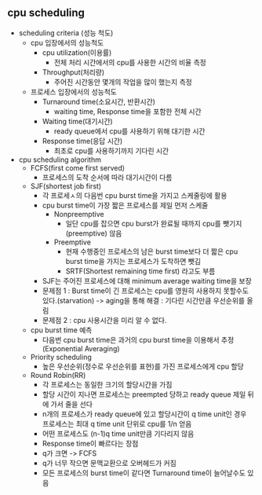 cpu scheduling
--------------

* scheduling criteria (성능 척도)
    * cpu 입장에서의 성능척도
        * cpu utilization(이용률)
            * 전체 처리 시간에서의 cpu를 사용한 시간의 비율 측정
        * Throughput(처리량)
            * 주어진 시간동안 몇개의 작업을 많이 했는지 측정
    * 프로세스 입장에서의 성능척도
        * Turnaround time(소요시간, 반환시간)
            * waiting time, Response time을 포함한 전체 시간
        * Waiting time(대기시간)
            * ready queue에서 cpu를 사용하기 위해 대기한 시간
        * Response time(응답 시간)
            * 최초로 cpu를 사용하기까지 기다린 시간
* cpu scheduling algorithm
    * FCFS(first come first served)
        * 프로세스의 도착 순서에 따라 대기시간이 다름
    * SJF(shortest job first)
        * 각 프로세ㅅ의 다음번 cpu burst time을 가지고 스케줄링에 활용
        * cpu burst time이 가장 짧은 프로세스를 제일 먼저 스케줄
            * Nonpreemptive
                * 일단 cpu를 잡으면 cpu burst가 완료될 때까지 cpu를 뺏기지(preemptive) 않음
            * Preemptive
                * 현재 수행중인 프로세스의 남은 burst time보다 더 짧은 cpu burst time을 가지는 프로세스가 도착하면 뺏김
                * SRTF(Shortest remaining time first) 라고도 부름
        * SJF는 주어진 프로세스에 대해 minimum average waiting time을 보장
        * 문제점 1 : Burst time이 긴 프로세스는 cpu를 영원히 사용하지 못할수도 있다.(starvation)
          -> aging을 통해 해결 : 기다린 시간만큼 우선순위를 올림
        * 문제점 2 : cpu 사용시간을 미리 알 수 없다.
    * cpu burst time 예측
        * 다음번 cpu burst time은 과거의 cpu burst time을 이용해서 추정 (Exponential Averaging)
    * Priority scheduling
        * 높은 우선순위(정수로 우선순위를 표현)를 가진 프로세스에게 cpu 할당
    * Round Robin(RR)
        * 각 프로세스는 동일한 크기의 할당시간을 가짐
        * 할당 시간이 지나면 프로세스는 preempted 당하고 ready queue 제일 뒤에 가서 줄을 선다
        * n개의 프로세스가 ready queue에 있고 할당시간이 q time unit인 경우 프로세스는 최대 q time unit 단위로 cpu를 1/n 얻음
        * 어떤 프로세스도 (n-1)q time unit만큼 기다리지 않음
        * Response time이 빠르다는 장점
        * q가 크면 -> FCFS
        * q가 너무 작으면 문맥교환으로 오버헤드가 커짐
        * 모든 프로세스의 burst time이 같다면 Turnaround time이 늘어날수도 있음
